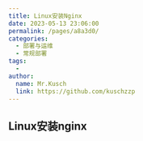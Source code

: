 ```yaml
---
title: Linux安装Nginx
date: 2023-05-13 23:06:00
permalink: /pages/a8a3d0/
categories:
  - 部署与运维
  - 常规部署
tags:
  - 
author: 
  name: Mr.Kusch
  link: https://github.com/kuschzzp
---
```

## Linux安装nginx
